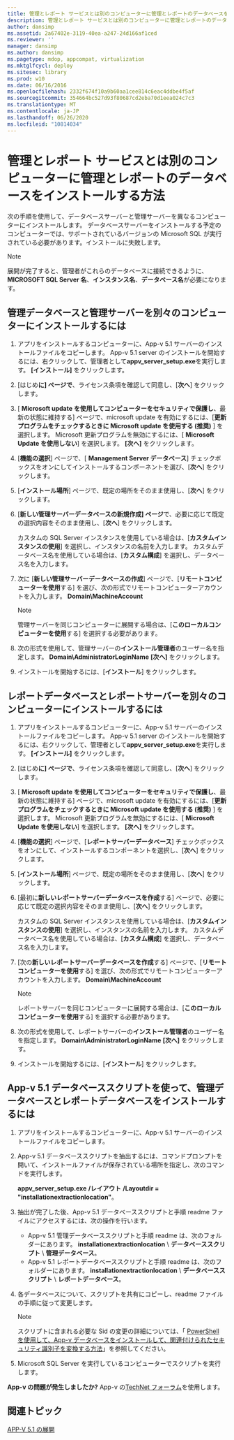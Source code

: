 ```yaml
---
title: 管理とレポート サービスとは別のコンピューターに管理とレポートのデータベースをインストールする方法
description: 管理とレポート サービスとは別のコンピューターに管理とレポートのデータベースをインストールする方法
author: dansimp
ms.assetid: 2a67402e-3119-40ea-a247-24d166af1ced
ms.reviewer: ''
manager: dansimp
ms.author: dansimp
ms.pagetype: mdop, appcompat, virtualization
ms.mktglfcycl: deploy
ms.sitesec: library
ms.prod: w10
ms.date: 06/16/2016
ms.openlocfilehash: 2332f674f10a9b60aa1cee814c6eac4ddbe4f5af
ms.sourcegitcommit: 354664bc527d93f80687cd2eba70d1eea024c7c3
ms.translationtype: MT
ms.contentlocale: ja-JP
ms.lasthandoff: 06/26/2020
ms.locfileid: "10814034"
---
```

# 管理とレポート サービスとは別のコンピューターに管理とレポートのデータベースをインストールする方法

次の手順を使用して、データベースサーバーと管理サーバーを異なるコンピューターにインストールします。 データベースサーバーをインストールする予定のコンピューターでは、サポートされているバージョンの Microsoft SQL が実行されている必要があります。インストールに失敗します。

> [!NOTE]
> 展開が完了すると、管理者がこれらのデータベースに接続できるように、 **MICROSOFT SQL Server 名**、**インスタンス名**、**データベース名**が必要になります。

## 管理データベースと管理サーバーを別々のコンピューターにインストールするには

1. アプリをインストールするコンピューターに、App-v 5.1 サーバーのインストールファイルをコピーします。 App-v 5.1 server のインストールを開始するには、右クリックして、管理者として**appv\_server\_setup.exe**を実行します。 **[インストール]** をクリックします。
1. [はじめ**に] ページで**、ライセンス条項を確認して同意し、[**次へ**] をクリックします。
1. [ **Microsoft update を使用してコンピューターをセキュリティで保護し**、最新の状態に維持する] ページで、microsoft update を有効にするには、[**更新プログラムをチェックするときに Microsoft update を使用する (推奨)** ] を選択します。 Microsoft 更新プログラムを無効にするには、[ **Microsoft Update を使用しない**] を選択します。 **[次へ]** をクリックします。
1. [**機能の選択**] ページで、[ **Management Server データベース**] チェックボックスをオンにしてインストールするコンポーネントを選び、[**次へ**] をクリックします。
1. [**インストール場所**] ページで、既定の場所をそのまま使用し、[**次へ**] をクリックします。
1. [**新しい管理サーバーデータベースの新規作成] ページ**で、必要に応じて既定の選択内容をそのまま使用し、[**次へ**] をクリックします。

    カスタムの SQL Server インスタンスを使用している場合は、[**カスタムインスタンスの使用**] を選択し、インスタンスの名前を入力します。
    カスタムデータベース名を使用している場合は、[**カスタム構成**] を選択し、データベース名を入力します。

1. 次に [**新しい管理サーバーデータベースの作成**] ページで、[**リモートコンピューターを使用**する] を選び、次の形式でリモートコンピューターアカウントを入力します。 **Domain\\MachineAccount**

    > [!NOTE]
    > 管理サーバーを同じコンピューターに展開する場合は、[**このローカルコンピューターを使用**する] を選択する必要があります。

1. 次の形式を使用して、管理サーバーの**インストール管理者**のユーザー名を指定します。 **Domain\\AdministratorLoginName** **[次へ]** をクリックします。
1. インストールを開始するには、[**インストール**] をクリックします。

## レポートデータベースとレポートサーバーを別々のコンピューターにインストールするには

1. アプリをインストールするコンピューターに、App-v 5.1 サーバーのインストールファイルをコピーします。 App-v 5.1 server のインストールを開始するには、右クリックして、管理者として**appv\_server\_setup.exe**を実行します。 **[インストール]** をクリックします。
1. [はじめ**に] ページで**、ライセンス条項を確認して同意し、[**次へ**] をクリックします。
1. [ **Microsoft update を使用してコンピューターをセキュリティで保護し**、最新の状態に維持する] ページで、microsoft update を有効にするには、[**更新プログラムをチェックするときに Microsoft update を使用する (推奨)** ] を選択します。 Microsoft 更新プログラムを無効にするには、[ **Microsoft Update を使用しない**] を選択します。 **[次へ]** をクリックします。
1. [**機能の選択**] ページで、[**レポートサーバーデータベース**] チェックボックスをオンにして、インストールするコンポーネントを選択し、[**次へ**] をクリックします。
1. [**インストール場所**] ページで、既定の場所をそのまま使用し、[**次へ**] をクリックします。
1. [最初に**新しいレポートサーバーデータベースを作成**する] ページで、必要に応じて既定の選択内容をそのまま使用し、[**次へ**] をクリックします。

    カスタムの SQL Server インスタンスを使用している場合は、[**カスタムインスタンスの使用**] を選択し、インスタンスの名前を入力します。
    カスタムデータベース名を使用している場合は、[**カスタム構成**] を選択し、データベース名を入力します。

1. [次の**新しいレポートサーバーデータベースを作成**する] ページで、[**リモートコンピューターを使用**する] を選び、次の形式でリモートコンピューターアカウントを入力します。 **Domain\\MachineAccount**

    > [!NOTE]
    > レポートサーバーを同じコンピューターに展開する場合は、[**このローカルコンピューターを使用**する] を選択する必要があります。

1. 次の形式を使用して、レポートサーバーの**インストール管理者**のユーザー名を指定します。 **Domain\\AdministratorLoginName** **[次へ]** をクリックします。
1. インストールを開始するには、[**インストール**] をクリックします。

## App-v 5.1 データベーススクリプトを使って、管理データベースとレポートデータベースをインストールするには

1. アプリをインストールするコンピューターに、App-v 5.1 サーバーのインストールファイルをコピーします。
1. App-v 5.1 データベーススクリプトを抽出するには、コマンドプロンプトを開いて、インストールファイルが保存されている場所を指定し、次のコマンドを実行します。

    **appv\_server\_setup.exe** **/レイアウト** **/Layoutdir = "installationextractionlocation"**。

1. 抽出が完了した後、App-v 5.1 データベーススクリプトと手順 readme ファイルにアクセスするには、次の操作を行います。

    - App-v 5.1 管理データベーススクリプトと手順 readme は、次のフォルダーにあります。 **installationextractionlocation**  \\  **データベーススクリプト**  \\  **管理データベース**。
    - App-v 5.1 レポートデータベーススクリプトと手順 readme は、次のフォルダーにあります。 **installationextractionlocation**  \\  **データベーススクリプト**  \\  **レポートデータベース**。

1. 各データベースについて、スクリプトを共有にコピーし、readme ファイルの手順に従って変更します。

    > [!NOTE]
    > スクリプトに含まれる必要な Sid の変更の詳細については、「 [PowerShell を使用して、App-v データベースをインストールして、関連付けられたセキュリティ識別子を変換する方法](how-to-install-the-app-v-databases-and-convert-the-associated-security-identifiers--by-using-powershell51.md)」を参照してください。

1. Microsoft SQL Server を実行しているコンピューターでスクリプトを実行します。

**App-v の問題が発生しましたか?** App-v の[TechNet フォーラム](https://social.technet.microsoft.com/Forums/home?forum=mdopappv)を使用します。

## 関連トピック

[APP-V 5.1 の展開](deploying-app-v-51.md)
